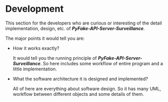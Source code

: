 # Development

This section for the developers who are curious or interesting of the detail implementation, design, etc. of
**_PyFake-API-Server-Surveillance_**.

The major points it would tell you are:

* How it works exactly?

    It would tell you the running principle of **_PyFake-API-Server-Surveillance_**. So here includes some workflow of
entire program and a little implementation.

* What the software architecture it is designed and implemented?

    All of here are everything about software design. So it has many UML, workflow between different objects and some
details of them.
